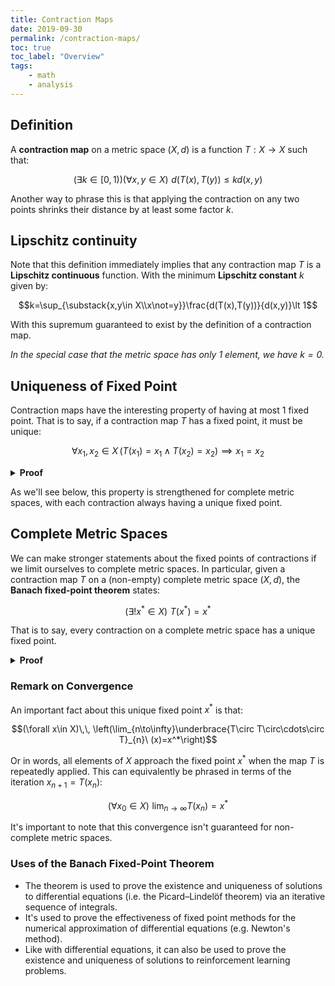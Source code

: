 ```yaml
---
title: Contraction Maps
date: 2019-09-30
permalink: /contraction-maps/
toc: true
toc_label: "Overview"
tags:
    - math
    - analysis
---
```


## Definition
A **contraction map** on a metric space $(X,d)$ is a function $T:X\to X$ such that:

$$(\exists k\in[0,1))(\forall x,y\in X)\,\,d(T(x),T(y))\le kd(x,y)$$

Another way to phrase this is that applying the contraction on any two points shrinks their distance by at least some factor $k$.

<!-- (this number, of course, can't be negative as distances are nonnegative) -->

<!--more-->

## Lipschitz continuity
Note that this definition immediately implies that any contraction map $T$ is a **Lipschitz continuous** function. With the minimum **Lipschitz constant** $k$ given by:

$$k=\sup_{\substack{x,y\in X\\x\not=y}}\frac{d(T(x),T(y))}{d(x,y)}\lt 1$$

With this supremum guaranteed to exist by the definition of a contraction map.

*In the special case that the metric space has only 1 element, we have $k=0$.*

## Uniqueness of Fixed Point
Contraction maps have the interesting property of having at most $1$ fixed point. That is to say, if a contraction map $T$ has a fixed point, it must be unique:

<!-- $$|\{x^*\in X\mid T(x^*)=x^*\}|\le 1$$ -->

$$\forall x_1,x_2\in X\, (T(x_1)=x_1\wedge T(x_2)=x_2)\implies x_1=x_2$$

<details>
<summary><strong>Proof</strong></summary>
Let $x_1$ and $x_2$ be two fixed points of a contraction $T$. The definition of contraction gives us the following:

$$d(T(x_1),T(x_2))\le kd(x_1,x_2)$$

And since $x_1$ and $x_2$ are fixed points we have:

$$d(x_1,x_2)\le kd(x_1,x_2)$$

However, since $k$ is some constant in $[0,1)$, and the function $d$ is nonnegative, the only way for the above inequality to hold is if

$$d(x_1,x_2)=0$$

Which, by the identity of indiscernibles, tells us that $x_1=x_2.\,\,\,\,\,\,\,\, \blacksquare$

</details>
<p></p>

As we'll see below, this property is strengthened for complete metric spaces, with each contraction always having a unique fixed point.

<!-- The [Banach fixed-point theorem](/banach-fixed-point-theorem) strengthens this statement for complete metric spaces, with each contraction on such a space always having exactly $1$ fixed point. -->

## Complete Metric Spaces
We can make stronger statements about the fixed points of contractions if we limit ourselves to complete metric spaces. In particular, given a contraction map $T$ on a (non-empty) complete metric space $(X,d)$, the **Banach fixed-point theorem** states:

$$(\exists! x^*\in X)\,\, T(x^*)=x^*$$

That is to say, every contraction on a complete metric space has a unique fixed point.

<details>
<summary><strong>Proof</strong></summary>
We have already proven the uniqueness of this point for all metric spaces (complete or otherwise) above. Now all that's left is to prove the existence of this fixed point assuming completeness.
</details>

### Remark on Convergence
An important fact about this unique fixed point $x^*$ is that:

$$(\forall x\in X)\,\, \left(\lim_{n\to\infty}\underbrace{T\circ T\circ\cdots\circ T}_{n}\ (x)=x^*\right)$$

Or in words, all elements of $X$ approach the fixed point $x^*$ when the map $T$ is repeatedly applied. This can equivalently be phrased in terms of the iteration $x_{n+1}=T(x_n)$:

$$(\forall x_0\in X)\,\, \lim_{n\to\infty} T(x_n)=x^*$$

<!-- <details>
<summary><strong>Proof</strong></summary>

</details>
<p></p> -->

It's important to note that this convergence isn't guaranteed for non-complete metric spaces.

### Uses of the Banach Fixed-Point Theorem
- The theorem is used to prove the existence and uniqueness of solutions to differential equations (i.e. the Picard–Lindelöf theorem) via an iterative sequence of integrals.
- It's used to prove the effectiveness of fixed point methods for the numerical approximation of differential equations (e.g. Newton's method).
- Like with differential equations, it can also be used to prove the existence and uniqueness of solutions to reinforcement learning problems.

<!-- ## Variations
#### Metric Map
A **metric map**, also known as a *non-expansive map*, is a map

#### Subcontraction Map -->